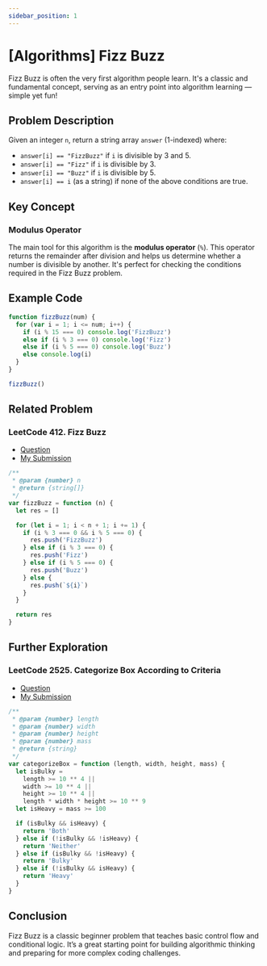 ```yaml
---
sidebar_position: 1
---
```


# [Algorithms] Fizz Buzz

Fizz Buzz is often the very first algorithm people learn. It's a classic and fundamental concept, serving as an entry point into algorithm learning — simple yet fun!

## Problem Description

Given an integer `n`, return a string array `answer` (1-indexed) where:

- `answer[i] == "FizzBuzz"` if `i` is divisible by 3 and 5.
- `answer[i] == "Fizz"` if `i` is divisible by 3.
- `answer[i] == "Buzz"` if `i` is divisible by 5.
- `answer[i] == i` (as a string) if none of the above conditions are true.

## Key Concept

### Modulus Operator

The main tool for this algorithm is the **modulus operator** (`%`). This operator returns the remainder after division and helps us determine whether a number is divisible by another. It's perfect for checking the conditions required in the Fizz Buzz problem.

## Example Code

```javascript
function fizzBuzz(num) {
  for (var i = 1; i <= num; i++) {
    if (i % 15 === 0) console.log('FizzBuzz')
    else if (i % 3 === 0) console.log('Fizz')
    else if (i % 5 === 0) console.log('Buzz')
    else console.log(i)
  }
}

fizzBuzz()
```

## Related Problem

### LeetCode 412. Fizz Buzz

- [Question](https://leetcode.com/problems/fizz-buzz/description/)
- [My Submission](https://leetcode.com/problems/fizz-buzz/submissions/1398760859)

```javascript
/**
 * @param {number} n
 * @return {string[]}
 */
var fizzBuzz = function (n) {
  let res = []

  for (let i = 1; i < n + 1; i += 1) {
    if (i % 3 === 0 && i % 5 === 0) {
      res.push('FizzBuzz')
    } else if (i % 3 === 0) {
      res.push('Fizz')
    } else if (i % 5 === 0) {
      res.push('Buzz')
    } else {
      res.push(`${i}`)
    }
  }

  return res
}
```

## Further Exploration

### LeetCode 2525. Categorize Box According to Criteria

- [Question](https://leetcode.com/problems/categorize-box-according-to-criteria/description/)
- [My Submission](https://leetcode.com/problems/categorize-box-according-to-criteria/submissions/1399341918)

```javascript
/**
 * @param {number} length
 * @param {number} width
 * @param {number} height
 * @param {number} mass
 * @return {string}
 */
var categorizeBox = function (length, width, height, mass) {
  let isBulky =
    length >= 10 ** 4 ||
    width >= 10 ** 4 ||
    height >= 10 ** 4 ||
    length * width * height >= 10 ** 9
  let isHeavy = mass >= 100

  if (isBulky && isHeavy) {
    return 'Both'
  } else if (!isBulky && !isHeavy) {
    return 'Neither'
  } else if (isBulky && !isHeavy) {
    return 'Bulky'
  } else if (!isBulky && isHeavy) {
    return 'Heavy'
  }
}
```

## Conclusion

Fizz Buzz is a classic beginner problem that teaches basic control flow and conditional logic. It’s a great starting point for building algorithmic thinking and preparing for more complex coding challenges.
